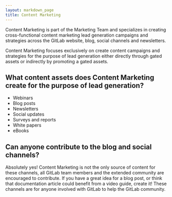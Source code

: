 ```yaml
---
layout: markdown_page
title: Content Marketing
---
```


Content Marketing is part of the Marketing Team and specializes in creating cross-functional content marketing lead generation campaigns and strategies across the GitLab website, blog, social channels and newsletters.

Content Marketing focuses exclusively on create content campaigns and strategies for the purpose of lead generation either directly through gated assets or indirectly by promoting a gated assets.

## What content assets does Content Marketing create for the purpose of lead generation?

- Webinars
- Blog posts
- Newsletters
- Social updates
- Surveys and reports
- White papers
- eBooks

## Can anyone contribute to the blog and social channels?

Absolutely yes! Content Marketing is not the only source of content for these channels, all GitLab team members and the extended community are encouraged to contribute. If you have a great idea for a blog post, or think that documentation article could benefit from a video guide, create it! These channels are for anyone involved with GitLab to help the GitLab community.
